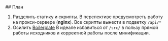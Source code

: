 <meta charset="UTF-8">
## План

1. Разделить статику и скрипты.
   В перспективе предусмотреть работу на прокси-сервере (__nginx__).
   Все скрипты вынести в подветку `/api/*`
2. Осилить [Boilerplate][boilerplate]
   В идеале избавиться от `/src/` в пользу прямой работы исходников и корректной работы после минификации.



[boilerplate]: http://html5boilerplate.com/  "Boilerplate"
